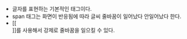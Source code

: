 - 글자를 표현하는 기본적인 태그이다.
- span 태그는 화면이 반응됨에 따라 글씨 줄바꿈이 일어났다 안일어났다 한다.
- [[<br>]]를 사용해서 강제로 줄바꿈을 일으킬 수 있다.